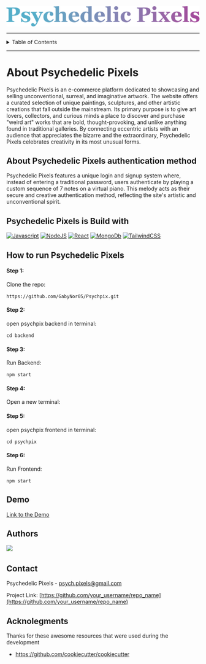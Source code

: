 ![Psychpix headder img](https://github.com/GabyNor05/Psychpix/blob/main/psychpix/src/pages/LongLogo.png)

- - - -

<!-- TABLE OF CONTENTS -->
<details>
  <summary>Table of Contents</summary>
  <ol>
    <li>
      <a href="#about-psychedelic-pixels">About Psychedelic Pixels</a>
      <ul>
        <li><a href="#psychedelic-pixels-is-build-with">Built With</a></li>
      </ul>
    </li>
    <li>
      <a href="#how-to-run-psychedelic-pixels">How to run Psychedelic Pixels</a>
      <ul>
        <li><a href="#step-1">Step 1</a></li>
        <li><a href="#step-2">Step 2</a></li>
        <li><a href="#step-3">Step 3</a></li>
        <li><a href="#step-4">Step 4</a></li>
        <li><a href="#step-5">Step 5</a></li>
        <li><a href="#step-6">Step 6</a></li>
      </ul>
    </li>
    <li><a href="#demo">Demo</a></li>
    <li><a href="#authors">Authors</a></li>
    <li><a href="#acknolegments">Acknolegments</a></li>
  </ol>
</details>

- - - -

# About Psychedelic Pixels

Psychedelic Pixels is an e-commerce platform dedicated to showcasing and selling unconventional, surreal, and imaginative artwork. The website offers a curated selection of unique paintings, sculptures, and other artistic creations that fall outside the mainstream. Its primary purpose is to give art lovers, collectors, and curious minds a place to discover and purchase "weird art" works that are bold, thought-provoking, and unlike anything found in traditional galleries. By connecting eccentric artists with an audience that appreciates the bizarre and the extraordinary, Psychedelic Pixels celebrates creativity in its most unusual forms.

## About Psychedelic Pixels authentication method

Psychedelic Pixels features a unique login and signup system where, instead of entering a traditional password, users authenticate by playing a custom sequence of 7 notes on a virtual piano. This melody acts as their secure and creative authentication method, reflecting the site's artistic and unconventional spirit.



## Psychedelic Pixels is Build with

[![Javascript](https://img.shields.io/badge/JavaScript-323330?style=for-the-badge&logo=javascript&logoColor=F7DF1E)](https://www.javascript.com/)
[![NodeJS](https://img.shields.io/badge/Node.js-339933?style=for-the-badge&logo=nodedotjs&logoColor=white)](https://nodejs.org/en)
[![React](https://img.shields.io/badge/React-20232A?style=for-the-badge&logo=react&logoColor=61DAFB)](https://react.dev/)
[![MongoDb](https://img.shields.io/badge/-MongoDB-13aa52?style=for-the-badge&logo=mongodb&logoColor=white)](https://www.mongodb.com/)
[![TailwindCSS](https://img.shields.io/badge/Tailwind_CSS-grey?style=for-the-badge&logo=tailwind-css&logoColor=38B2AC)](https://tailwindcss.com/)

## How to run Psychedelic Pixels

#### Step 1:

Clone the repo:
```
https://github.com/GabyNor05/Psychpix.git
```

#### Step 2:

open psychpix backend in terminal:

```
cd backend
```

#### Step 3:

Run Backend:

```
npm start
```
#### Step 4:

Open a new terminal:

#### Step 5:

open psychpix frontend in terminal:

```
cd psychpix
```

#### Step 6:

Run Frontend:

```
npm start
```

## Demo

[Link to the Demo](https://drive.google.com/file/d/1Pv9RDIhWIcIKTxj8oBubqpq1ReWYpA9Q/view?usp=sharing)

## Authors

<a href="https://github.com/GabyNor05/Psychpix/graphs/contributors">
  <img src="https://contrib.rocks/image?repo=GabyNor05/Psychpix" />
</a>


## Contact

Psychedelic Pixels - psych.pixels@gmail.com

Project Link: [https://github.com/your_username/repo_name](https://github.com/your_username/repo_name)

## Acknolegments

Thanks for these awesome resources that were used during the development

- <https://github.com/cookiecutter/cookiecutter>
